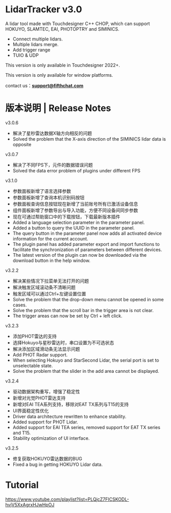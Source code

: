 # LidarTracker v3.0

A lidar tool made with Touchdesigner C++ CHOP, which can support HOKUYO, SLAMTEC, EAI, PHOTOPTRY and SIMINICS.

- Connect multiple lidars.
- Multiple lidars merge.
- Add trigger range
- TUIO & UDP

This version is only available in Touchdesigner 2022+.

This version is only available for window platforms.

contact us：**support@fifthchat.com**

# 版本说明 | Release Notes
v3.0.6
- 解决了星秒雷达数据X轴方向相反的问题
- Solved the problem that the X-axis direction of the SIMINICS lidar data is opposite

v3.0.7
- 解决了不同FPS下，元件的数据错误问题
- Solved the data error problem of plugins under different FPS

v3.1.0
- 参数面板新增了语言选择参数
- 参数面板新增了查询本机识别码按钮
- 参数面板查询信息按钮现在新增了当前账号所有已激活设备信息
- 组件面板新增了参数导出与导入功能，方便不同设备间同步参数
- 现在可通过帮助窗口中的下载按钮，下载最新版本插件
- Added a language selection parameter in the parameter panel.
- Added a button to query the UUID in the parameter panel.
- The query button in the parameter panel now adds all activated device information for the current account.
- The plugin panel has added parameter export and import functions to facilitate the synchronization of parameters between different devices.
- The latest version of the plugin can now be downloaded via the download button in the help window.

v3.2.2
- 解决某些情况下拉菜单无法打开的问题
- 解决触发区域滚动条不清晰问题
- 触发区域可以通过Ctrl+左键设置位置
- Solve the problem that the drop-down menu cannot be opened in some cases.
- Solve the problem that the scroll bar in the trigger area is not clear.
- The trigger areas can now be set by Ctrl + left click.

v3.2.3
- 添加PHOT雷达的支持
- 选择Hokuyo与星秒雷达时，串口设置为不可选状态
- 解决添加区域滑动条无法显示问题
- Add PHOT Radar support.
- When selecting Hokuyo and StarSecond Lidar, the serial port is set to unselectable state.
- Solve the problem that the slider in the add area cannot be displayed.

v3.2.4
- 驱动数据架构重写，增强了稳定性
- 新增对光觉PHOT雷达支持
- 新增对EAI TEA系列支持，移除对EAT TX系列与T15的支持
- UI界面稳定性优化
- Driver data architecture rewritten to enhance stability.
- Added support for PHOT Lidar.
- Added support for EAI TEA series, removed support for EAT TX series and T15.
- Stability optimization of UI interface.

v3.2.5
- 修复获取HOKUYO雷达数据的BUG
- Fixed a bug in getting HOKUYO Lidar data.

# Tutorial
https://www.youtube.com/playlist?list=PLQjcZ7FICSKODL-hvjV5XxAgrxHJwHpOJ
